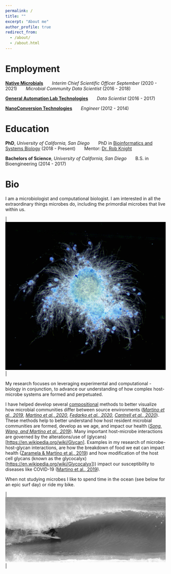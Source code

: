 ```yaml
---
permalink: /
title: ""
excerpt: "About me"
author_profile: true
redirect_from: 
  - /about/
  - /about.html
---
```


Employment
======

**[Native Microbials](https://www.nativemicrobials.com/)**
&nbsp;&nbsp;&nbsp;&nbsp;&nbsp;&nbsp;*Interim Chief Scientific Officer September* (2020 - 2021)
&nbsp;&nbsp;&nbsp;&nbsp;&nbsp;&nbsp;*Microbial Community Data Scientist* (2016 - 2018)

**[General Automation Lab Technologies](https://www.galt-inc.com/)**
&nbsp;&nbsp;&nbsp;&nbsp;&nbsp;&nbsp;*Data Scientist* (2016 - 2017)

**[NanoConversion Technologies](https://www.crunchbase.com/organization/nanoconversion-technologies#section-overview)**
&nbsp;&nbsp;&nbsp;&nbsp;&nbsp;&nbsp;*Engineer* (2012 - 2014)

Education
======

**PhD**, *University of California, San Diego*
&nbsp;&nbsp;&nbsp;&nbsp;&nbsp;&nbsp;PhD in [Bioinformatics and Systems Biology](https://bioinformatics.ucsd.edu/) (2018 - Present)
&nbsp;&nbsp;&nbsp;&nbsp;&nbsp;&nbsp;Mentor: [Dr. Rob Knight](https://knightlab.ucsd.edu/)

**Bachelors of Science**, *University of California, San Diego*
&nbsp;&nbsp;&nbsp;&nbsp;&nbsp;&nbsp;B.S. in Bioengineering (2014 - 2017)

Bio
======

I am a microbiologist and computational biologist. I am interested in all the extraordinary things microbes do, including the primordial microbes that live within us.  

| ![fungi](/images/fungi.jpg) | 

My research focuses on leveraging experimental and computational -biology in conjunction, to advance our understanding of how complex host-microbe systems are formed and perpetuated.

I have helped develop several [compositional](https://en.wikipedia.org/wiki/Compositional_data) methods to better visualize how microbial communities differ between source environments (*[Martino et al., 2019](https://journals.asm.org/doi/full/10.1128/mSystems.00016-19)*, *[Martino et al., 2020](https://www.nature.com/articles/s41587-020-0660-7)*, *[Fedarko et al., 2020](https://doi.org/10.1093/nargab/lqaa023)*, *[Cantrell et al., 2020](https://journals.asm.org/doi/full/10.1128/mSystems.01216-20)*). These methods help to better understand how host resident microbial communities are formed, develop as we age, and impact our health (*[Song, Wang, and Martino et al., 2019](https://www.cell.com/med/fulltext/S2666-6340(21)00203-8)*). Many important host-microbe interactions are governed by the alterations/use of (glycans)[https://en.wikipedia.org/wiki/Glycan]. Examples in my research of microbe-host-glycan interactions, are how the breakdown of food we eat can impact health ([Zaramela & Martino et al., 2019](https://www.nature.com/articles/s41564-019-0564-9)) and how modification of the host cell glycans (known as the glycocalyx)[https://en.wikipedia.org/wiki/Glycocalyx])) impact our susceptibility to diseases like COVID-19 ([Martino et al., 2019](https://www.biorxiv.org/content/10.1101/2020.08.17.238444v1.full)). 

When not studying microbes I like to spend time in the ocean (see below for an epic surf day) or ride my bike.

| ![surfing](/images/surfing_crop_more.png) | 